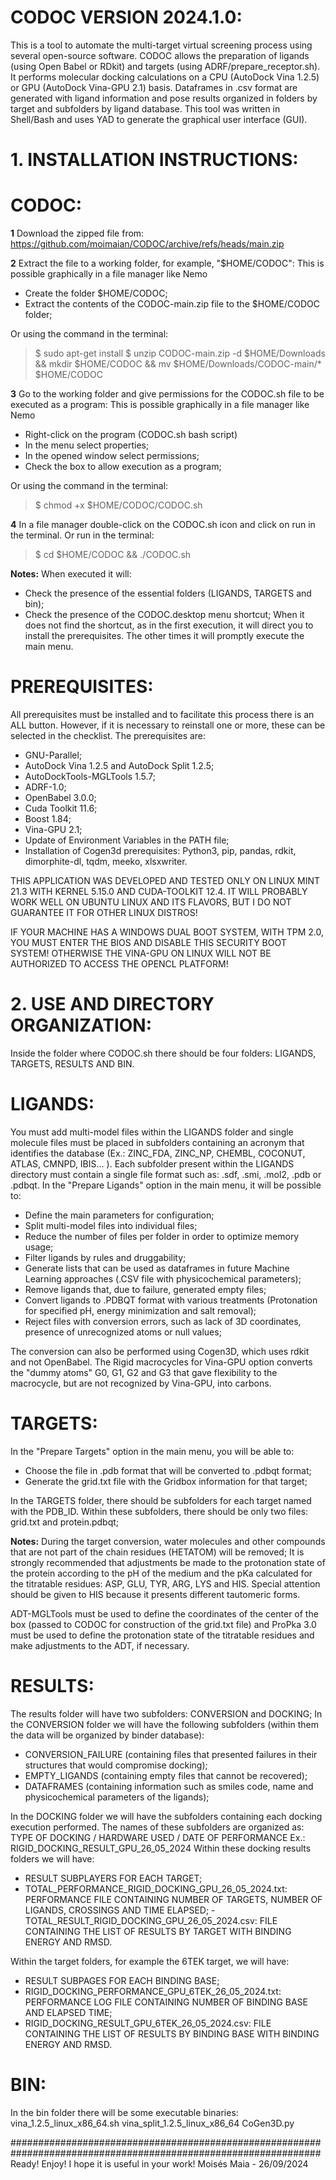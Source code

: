 
#                                            CODOC VERSION 2024.1.0:                                       #

This is a tool to automate the multi-target virtual screening process using several open-source software. 
CODOC allows the preparation of ligands (using Open Babel or RDkit) and targets (using ADRF/prepare_receptor.sh). 
It performs molecular docking calculations on a CPU (AutoDock Vina 1.2.5) or GPU (AutoDock Vina-GPU 2.1) basis. 
Dataframes in .csv format are generated with ligand information and pose results organized in folders by 
target and subfolders by ligand database. 
This tool was written in Shell/Bash and uses YAD to generate the graphical user interface (GUI).


#                                      1. **INSTALLATION INSTRUCTIONS:**                                  #


# **CODOC:**
**1**
Download the zipped file from:
https://github.com/moimaian/CODOC/archive/refs/heads/main.zip

**2**
Extract the file to a working folder, for example, "$HOME/CODOC":
This is possible graphically in a file manager like Nemo
- Create the folder $HOME/CODOC;
- Extract the contents of the CODOC-main.zip file to the $HOME/CODOC folder;

Or using the command in the terminal:
>$ sudo apt-get install
>$ unzip CODOC-main.zip -d $HOME/Downloads && mkdir $HOME/CODOC && mv $HOME/Downloads/CODOC-main/* $HOME/CODOC

**3**
Go to the working folder and give permissions for the CODOC.sh file to be executed as a program:
This is possible graphically in a file manager like Nemo
- Right-click on the program (CODOC.sh bash script)
- In the menu select properties;
- In the opened window select permissions;
- Check the box to allow execution as a program;

Or using the command in the terminal:
>$ chmod +x $HOME/CODOC/CODOC.sh

**4**
In a file manager double-click on the CODOC.sh icon and click on run in the terminal.
Or run in the terminal:
>$ cd $HOME/CODOC && ./CODOC.sh

**Notes:**
When executed it will:
- Check the presence of the essential folders (LIGANDS, TARGETS and bin);
- Check the presence of the CODOC.desktop menu shortcut;
When it does not find the shortcut, as in the first execution, it will direct you to install the prerequisites.
The other times it will promptly execute the main menu.

# **PREREQUISITES:**
All prerequisites must be installed and to facilitate this process there is an ALL button. However, if it is necessary to reinstall one or more, these can be selected in the checklist.
The prerequisites are:
- GNU-Parallel;
- AutoDock Vina 1.2.5 and AutoDock Split 1.2.5;
- AutoDockTools-MGLTools 1.5.7;
- ADRF-1.0;
- OpenBabel 3.0.0;
- Cuda Toolkit 11.6;
- Boost 1.84;
- Vina-GPU 2.1;
- Update of Environment Variables in the PATH file;
- Installation of Cogen3d prerequisites: Python3, pip, pandas, rdkit, dimorphite-dl, tqdm, meeko, xlsxwriter.


THIS APPLICATION WAS DEVELOPED AND TESTED ONLY ON LINUX MINT 21.3 WITH KERNEL 5.15.0 AND CUDA-TOOLKIT 12.4. 
IT WILL PROBABLY WORK WELL ON UBUNTU LINUX AND ITS FLAVORS, BUT I DO NOT GUARANTEE IT FOR OTHER LINUX DISTROS!

IF YOUR MACHINE HAS A WINDOWS DUAL BOOT SYSTEM, WITH TPM 2.0, YOU MUST ENTER THE BIOS AND DISABLE THIS
SECURITY BOOT SYSTEM! OTHERWISE THE VINA-GPU ON LINUX WILL NOT BE AUTHORIZED TO ACCESS THE OPENCL PLATFORM!


#                                   2. **USE AND DIRECTORY ORGANIZATION:**                               #


Inside the folder where CODOC.sh there should be four folders: LIGANDS, TARGETS, RESULTS AND BIN.

# **LIGANDS:**
You must add multi-model files within the LIGANDS folder and single molecule files must be placed in subfolders containing an acronym that identifies the database (Ex.: ZINC_FDA, ZINC_NP, CHEMBL, COCONUT, ATLAS, CMNPD, IBIS... ). Each subfolder present within the LIGANDS directory must contain a single file format such as: .sdf, .smi, .mol2, .pdb or .pdbqt.
In the "Prepare Ligands" option in the main menu, it will be possible to:
- Define the main parameters for configuration;
- Split multi-model files into individual files;
- Reduce the number of files per folder in order to optimize memory usage;
- Filter ligands by rules and druggability;
- Generate lists that can be used as dataframes in future Machine Learning approaches (.CSV file with physicochemical parameters);
- Remove ligands that, due to failure, generated empty files;
- Convert ligands to .PDBQT format with various treatments (Protonation for specified pH, energy minimization and salt removal);
- Reject files with conversion errors, such as lack of 3D coordinates, presence of unrecognized atoms or null values;

The conversion can also be performed using Cogen3D, which uses rdkit and not OpenBabel.
The Rigid macrocycles for Vina-GPU option converts the "dummy atoms" G0, G1, G2 and G3 that gave flexibility to the macrocycle, but are not recognized by Vina-GPU, into carbons.

# **TARGETS:**
In the "Prepare Targets" option in the main menu, you will be able to:
- Choose the file in .pdb format that will be converted to .pdbqt format;
- Generate the grid.txt file with the Gridbox information for that target;

In the TARGETS folder, there should be subfolders for each target named with the PDB_ID. Within these subfolders, there should be only two files: grid.txt and protein.pdbqt;

**Notes:**
During the target conversion, water molecules and other compounds that are not part of the chain residues (HETATOM) will be removed;
It is strongly recommended that adjustments be made to the protonation state of the protein according to the pH of the medium and the pKa calculated for the titratable residues: ASP, GLU, TYR, ARG, LYS and HIS. Special attention should be given to HIS because it presents different tautomeric forms.

ADT-MGLTools must be used to define the coordinates of the center of the box (passed to CODOC for construction of the grid.txt file) and ProPka 3.0 must be used to define the protonation state of the titratable residues and make adjustments to the ADT, if necessary.

# **RESULTS:**
The results folder will have two subfolders: CONVERSION and DOCKING;
In the CONVERSION folder we will have the following subfolders (within them the data will be organized by binder database):
- CONVERSION_FAILURE (containing files that presented failures in their structures that would compromise docking);
- EMPTY_LIGANDS (containing empty files that cannot be recovered);
- DATAFRAMES (containing information such as smiles code, name and physicochemical parameters of the ligands);

In the DOCKING folder we will have the subfolders containing each docking execution performed.
The names of these subfolders are organized as: TYPE OF DOCKING / HARDWARE USED / DATE OF PERFORMANCE
Ex.: RIGID_DOCKING_RESULT_GPU_26_05_2024
Within these docking results folders we will have:
- RESULT SUBPLAYERS FOR EACH TARGET;
- TOTAL_PERFORMANCE_RIGID_DOCKING_GPU_26_05_2024.txt: PERFORMANCE FILE CONTAINING NUMBER OF TARGETS, NUMBER OF LIGANDS, CROSSINGS AND TIME ELAPSED; - TOTAL_RESULT_RIGID_DOCKING_GPU_26_05_2024.csv: FILE CONTAINING THE LIST OF RESULTS BY TARGET WITH BINDING ENERGY AND RMSD.

Within the target folders, for example the 6TEK target, we will have:
- RESULT SUBPAGES FOR EACH BINDING BASE;
- RIGID_DOCKING_PERFORMANCE_GPU_6TEK_26_05_2024.txt: PERFORMANCE LOG FILE CONTAINING NUMBER OF BINDING BASE AND ELAPSED TIME;
- RIGID_DOCKING_RESULT_GPU_6TEK_26_05_2024.csv: FILE CONTAINING THE LIST OF RESULTS BY BINDING BASE WITH BINDING ENERGY AND RMSD.

# **BIN:**
In the bin folder there will be some executable binaries:
vina_1.2.5_linux_x86_64.sh
vina_split_1.2.5_linux_x86_64
CoGen3D.py

################################################################################################################
Ready! Enjoy! I hope it is useful in your work!
Moisés Maia - 26/09/2024
